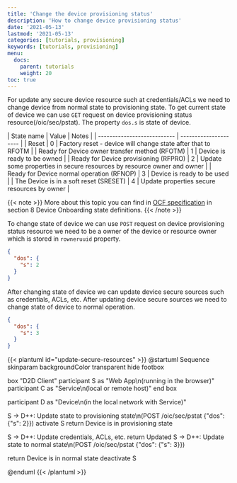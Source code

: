 ```yaml
---
title: 'Change the device provisioning status'
description: 'How to change device provisioning status'
date: '2021-05-13'
lastmod: '2021-05-13'
categories: [tutorials, provisioning]
keywords: [tutorials, provisioning]
menu:
  docs:
    parent: tutorials
    weight: 20
toc: true
---
```


For update any secure device resource such at credentials/ACLs we need to change device from normal state to provisioning state. To get current state of device we can use `GET` request on device provisioning status resource(/oic/sec/pstat). The property `dos.s` is state of device.

| State name | Value | Notes |
| --------------------------- | --------------------- |
| Reset | 0 | Factory reset - device will change state after that to RFOTM |
| Ready for Device owner transfer method (RFOTM) | 1 | Device is ready to be owned |
| Ready for Device provisioning (RFPRO) | 2 | Update some properties in secure resources by resource owner and owner |
| Ready for Device normal operation (RFNOP) | 3 | Device is ready to be used |
| The Device is in a soft reset (SRESET) | 4 | Update properties secure resources by owner |

{{< note >}}
More about this topic you can find in [OCF specification](https://openconnectivity.org/specs/OCF_Security_Specification.pdf) in section 8 Device Onboarding state definitions.
{{< /note >}}

To change state of device we can use `POST` request on device provisioning status resource we need to be a owner of the device or resource owner which is stored in `rowneruuid` property.

```json
{
  "dos": {
    "s": 2
  }
}
```

After changing state of device we can update device secure sources such as credentials, ACLs, etc. After updating device secure sources we need to change state of device to normal operation.

```json
{
  "dos": {
    "s": 3
  }
}
```

{{< plantuml id="update-secure-resources" >}}
@startuml Sequence
skinparam backgroundColor transparent
hide footbox

box "D2D Client"
participant S as "Web App\n(running in the browser)"
participant C as "Service\n(local or remote host)"
end box

participant D as "Device\n(in the local network with Service)"

S -> D++: Update state to provisioning state\n(POST /oic/sec/pstat {"dos": {"s": 2}})
activate S
return Device is in provisioning state

S -> D++: Update credentials, ACLs, etc.
return Updated
S -> D++: Update state to normal state\n(POST /oic/sec/pstat {"dos": {"s": 3}})

return Device is in normal state
deactivate S

@enduml
{{< /plantuml >}}
